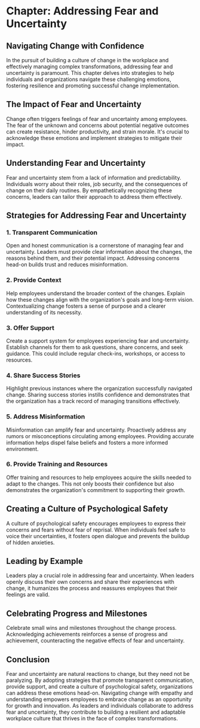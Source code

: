 Chapter: Addressing Fear and Uncertainty
========================================

Navigating Change with Confidence
---------------------------------

In the pursuit of building a culture of change in the workplace and effectively managing complex transformations, addressing fear and uncertainty is paramount. This chapter delves into strategies to help individuals and organizations navigate these challenging emotions, fostering resilience and promoting successful change implementation.

The Impact of Fear and Uncertainty
----------------------------------

Change often triggers feelings of fear and uncertainty among employees. The fear of the unknown and concerns about potential negative outcomes can create resistance, hinder productivity, and strain morale. It's crucial to acknowledge these emotions and implement strategies to mitigate their impact.

**Understanding Fear and Uncertainty**
--------------------------------------

Fear and uncertainty stem from a lack of information and predictability. Individuals worry about their roles, job security, and the consequences of change on their daily routines. By empathetically recognizing these concerns, leaders can tailor their approach to address them effectively.

Strategies for Addressing Fear and Uncertainty
----------------------------------------------

### **1. Transparent Communication**

Open and honest communication is a cornerstone of managing fear and uncertainty. Leaders must provide clear information about the changes, the reasons behind them, and their potential impact. Addressing concerns head-on builds trust and reduces misinformation.

### **2. Provide Context**

Help employees understand the broader context of the changes. Explain how these changes align with the organization's goals and long-term vision. Contextualizing change fosters a sense of purpose and a clearer understanding of its necessity.

### **3. Offer Support**

Create a support system for employees experiencing fear and uncertainty. Establish channels for them to ask questions, share concerns, and seek guidance. This could include regular check-ins, workshops, or access to resources.

### **4. Share Success Stories**

Highlight previous instances where the organization successfully navigated change. Sharing success stories instills confidence and demonstrates that the organization has a track record of managing transitions effectively.

### **5. Address Misinformation**

Misinformation can amplify fear and uncertainty. Proactively address any rumors or misconceptions circulating among employees. Providing accurate information helps dispel false beliefs and fosters a more informed environment.

### **6. Provide Training and Resources**

Offer training and resources to help employees acquire the skills needed to adapt to the changes. This not only boosts their confidence but also demonstrates the organization's commitment to supporting their growth.

**Creating a Culture of Psychological Safety**
----------------------------------------------

A culture of psychological safety encourages employees to express their concerns and fears without fear of reprisal. When individuals feel safe to voice their uncertainties, it fosters open dialogue and prevents the buildup of hidden anxieties.

**Leading by Example**
----------------------

Leaders play a crucial role in addressing fear and uncertainty. When leaders openly discuss their own concerns and share their experiences with change, it humanizes the process and reassures employees that their feelings are valid.

**Celebrating Progress and Milestones**
---------------------------------------

Celebrate small wins and milestones throughout the change process. Acknowledging achievements reinforces a sense of progress and achievement, counteracting the negative effects of fear and uncertainty.

**Conclusion**
--------------

Fear and uncertainty are natural reactions to change, but they need not be paralyzing. By adopting strategies that promote transparent communication, provide support, and create a culture of psychological safety, organizations can address these emotions head-on. Navigating change with empathy and understanding empowers employees to embrace change as an opportunity for growth and innovation. As leaders and individuals collaborate to address fear and uncertainty, they contribute to building a resilient and adaptable workplace culture that thrives in the face of complex transformations.
